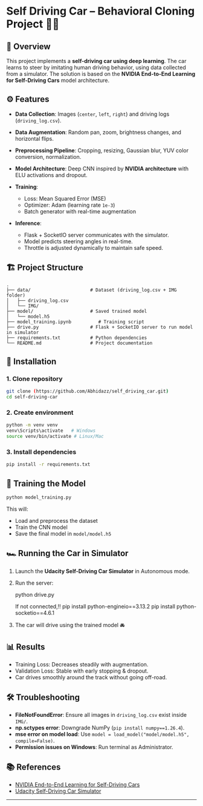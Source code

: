 # Self Driving Car – Behavioral Cloning Project 🚗🤖

## 📌 Overview

This project implements a **self-driving car using deep learning**.
The car learns to steer by imitating human driving behavior, using data collected from a simulator.
The solution is based on the **NVIDIA End-to-End Learning for Self-Driving Cars** model architecture.

## ⚙️ Features

* **Data Collection**: Images (`center`, `left`, `right`) and driving logs (`driving_log.csv`).
* **Data Augmentation**: Random pan, zoom, brightness changes, and horizontal flips.
* **Preprocessing Pipeline**: Cropping, resizing, Gaussian blur, YUV color conversion, normalization.
* **Model Architecture**: Deep CNN inspired by **NVIDIA architecture** with ELU activations and dropout.
* **Training**:

  * Loss: Mean Squared Error (MSE)
  * Optimizer: Adam (learning rate `1e-3`)
  * Batch generator with real-time augmentation
* **Inference**:

  * Flask + SocketIO server communicates with the simulator.
  * Model predicts steering angles in real-time.
  * Throttle is adjusted dynamically to maintain safe speed.

## 🏗️ Project Structure

```
.
├── data/                      # Dataset (driving_log.csv + IMG folder)
│   ├── driving_log.csv
│   └── IMG/
├── model/                     # Saved trained model
│   └── model.h5
├── model_training.ipynb          # Training script
├── drive.py                   # Flask + SocketIO server to run model in simulator
├── requirements.txt           # Python dependencies
└── README.md                  # Project documentation
```

## 🔧 Installation

### 1. Clone repository

```bash
git clone (https://github.com/Abhidazz/self_driving_car.git)
cd self-driving-car
```

### 2. Create environment

```bash
python -m venv venv
venv\Scripts\activate   # Windows
source venv/bin/activate # Linux/Mac
```

### 3. Install dependencies

```bash
pip install -r requirements.txt
```

## 🚀 Training the Model

```bash
python model_training.py
```

This will:

* Load and preprocess the dataset
* Train the CNN model
* Save the final model in `model/model.h5`

## 🏎️ Running the Car in Simulator

1. Launch the **Udacity Self-Driving Car Simulator** in Autonomous mode.

2. Run the server:

   python drive.py
    
   If not connected,!!
   pip install python-engineio==3.13.2
   pip install python-socketio==4.6.1

3. The car will drive using the trained model 🚘

## 📊 Results

* Training Loss: Decreases steadily with augmentation.
* Validation Loss: Stable with early stopping & dropout.
* Car drives smoothly around the track without going off-road.

## 🛠️ Troubleshooting

* **FileNotFoundError**: Ensure all images in `driving_log.csv` exist inside `IMG/`.
* **np.sctypes error**: Downgrade NumPy (`pip install numpy==1.26.4`).
* **mse error on model load**: Use `model = load_model("model/model.h5", compile=False)`.
* **Permission issues on Windows**: Run terminal as Administrator.

## 📚 References

* [NVIDIA End-to-End Learning for Self-Driving Cars](https://developer.nvidia.com/blog/deep-learning-self-driving-cars/)
* [Udacity Self-Driving Car Simulator](https://github.com/udacity/self-driving-car-sim)

---
